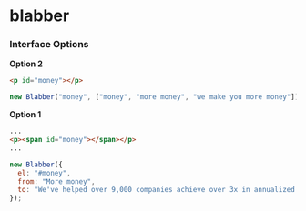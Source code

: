 # blabber

### Interface Options

**Option 2**
```html
<p id="money"></p>
```

```javascript
new Blabber("money", ["money", "more money", "we make you more money"])
```

**Option 1**

```html
...
<p><span id="money"></span></p>
...
```

```javascript
new Blabber({
  el: "#money",
  from: "More money",
  to: "We've helped over 9,000 companies achieve over 3x in annualized revenue"
});
```
